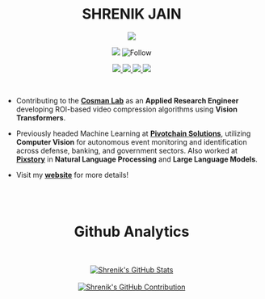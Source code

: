 <p align="center"> <h1 align="center"> SHRENIK JAIN </h1> </p>

<p align="center">
  <a href="https://git.io/typing-svg"> <img src="https://readme-typing-svg.herokuapp.com?font=Open+Sans&weight=700&size=23&duration=3000&pause=2000&background=EF6DFF00&width=550&height=70&color=FFFFFF&center=true&lines=++++Hello+And+Welcome+To+My+Github!"></a>
</p>

<p align="center"> 
  <img src="https://komarev.com/ghpvc/?username=shrenik-jain&label=Profile%20Views&color=blue&style=plastic%22%20alt=%22shrenik-jain" /> 
  <img title="Follow" src="https://img.shields.io/github/followers/shrenik-jain?label=Follow&style=social" />
</p>

<p align="center">
  
   <a title="View" href="https://shrenik-jain.github.io/">
    <img src="https://img.shields.io/badge/Website-595959?style=for-the-badge&logo=Google-Chrome&logoColor=white"/> 
  </a>
  <a title="View" href="http://www.linkedin.com/in/shrenik-jain-664bb9170">
    <img src="https://img.shields.io/badge/LinkedIn-0077B5?style=for-the-badge&logo=linkedin&logoColor=white"/> 
  </a>
<!--   <a href="https://leetcode.com/shrenik-jain/">
    <img src="https://img.shields.io/badge/-LeetCode-FFA116?style=for-the-badge&logo=LeetCode&logoColor=black"/> 
  </a>
  <a href="https://www.hackerrank.com/Shrenik_Jain">
    <img src="https://img.shields.io/badge/-Hackerrank-2EC866?style=for-the-badge&logo=HackerRank&logoColor=white"/> 
  </a> -->
  <a title="View" href="https://www.instagram.com/shrenik_jainn/">
    <img src="https://img.shields.io/badge/Instagram-595959?style=for-the-badge&logo=instagram&logoColor=white"/> 
  </a>
  <a title="Email" href="mailto:shrenikkjain81@gmail.com">
    <img src="https://img.shields.io/badge/Gmail-0077B5?style=for-the-badge&logo=gmail&logoColor=white"/> 
  </a>
  
</p>

<br>

* Contributing to the <b title="Visit">[Cosman Lab](http://code.ucsd.edu/pcosman/)</b> as an <b>Applied Research Engineer</b> developing ROI-based video compression algorithms using <b>Vision Transformers</b>.

* Previously headed Machine Learning at <b title="Visit">[Pivotchain Solutions](https://pivotchain.com/)</b>, utilizing <b>Computer Vision</b> for autonomous event monitoring and identification across defense, banking, and government sectors. Also worked at <b title="Visit">[Pixstory](https://www.pixstory.com/about/)</b> in <b>Natural Language Processing</b> and <b>Large Language Models</b>.

* Visit my <b title="Visit">[website](https://shrenik-jain.github.io/)</b> for more details!

<br>
<br>

<p align="center"> <h1 align="center"> Github Analytics </h1> </p>

<br>

<p align="center">
  <a href="https://github.com/shrenik-jain">
    <img src="https://github-readme-stats.vercel.app/api?username=shrenik-jain&show_icons=true&locale=en&theme=radical" alt="Shrenik's GitHub Stats" />
  </a>

  <br>
  <br>
  
  <a href="https://github.com/shrenik-jain">
    <img src="https://github-profile-summary-cards.vercel.app/api/cards/profile-details?username=shrenik-jain&theme=radical" alt="Shrenik's GitHub Contribution"/>
  </a>
</p>


